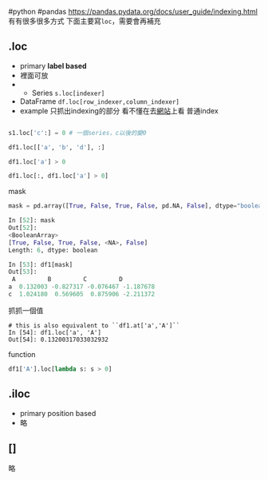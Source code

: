 #python #pandas 
https://pandas.pydata.org/docs/user_guide/indexing.html
有有很多很多方式 下面主要寫`loc`，需要會再補充
## .loc
- primary **label based**
- 裡面可放
- - Series `s.loc[indexer]`
- DataFrame `df.loc[row_indexer,column_indexer]`
- example 只抓出indexing的部分 看不懂在去[網站](https://pandas.pydata.org/docs/user_guide/indexing.html#indexing-label)上看
普通index
```python

s1.loc['c':] = 0 # 一個series，c以後的變0

df1.loc[['a', 'b', 'd'], :]

df1.loc['a'] > 0

df1.loc[:, df1.loc['a'] > 0]
```
mask
```python
mask = pd.array([True, False, True, False, pd.NA, False], dtype="boolean")

In [52]: mask
Out[52]: 
<BooleanArray>
[True, False, True, False, <NA>, False]
Length: 6, dtype: boolean

In [53]: df1[mask]
Out[53]: 
 A         B         C         D
a  0.132003 -0.827317 -0.076467 -1.187678
c  1.024180  0.569605  0.875906 -2.211372

```
抓抓一個值
```
# this is also equivalent to ``df1.at['a','A']``
In [54]: df1.loc['a', 'A']
Out[54]: 0.13200317033032932
```
function
```python
df1['A'].loc[lambda s: s > 0]
```
## .iloc
- primary position based
-  略

## []
略

